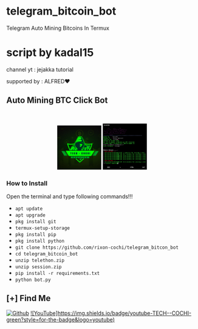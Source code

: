 # telegram_bitcoin_bot

Telegram Auto Mining Bitcoins In Termux

# script by kadal15

channel yt : jejakka tutorial

supported by : ALFRED❤️

## Auto Mining BTC Click Bot

<br>
<p align="center">
<img width="23%" src="20200425_125720.png"/>
<img width="23%" src="IMG_20200507_224306.jpg"/>
</p>

### How to Install

Open the terminal and type following commands!!!

* ```apt update```
* ```apt upgrade```
* ```pkg install git```
* ```termux-setup-storage```
* ```pkg install pip```
* ```pkg install python```
* ```git clone https://github.com/rixon-cochi/telegram_bitcon_bot```
* ```cd telegram_bitcoin_bot```
* ```unzip telethon.zip```
* ```unzip session.zip```
* ```pip install -r requirements.txt```
* ```python bot.py```




## [+] Find Me

[![Github](https://img.shields.io/badge/Github-TECH--COCHI-green?style=for-the-badge&logo=github)](https://github.com/rixon-cochi)
[![YouTube]https://img.shields.io/badge/youtube-TECH--COCHI-green?style=for-the-badge&logo=youtube)](https://www.youtube.com/channel/UCdUnJ0qjDZ-psQYtgyoEl9Q)

 



